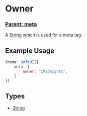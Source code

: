 # Owner
### **[Parent: meta](/docs/meta/)**

A [String](https://developer.mozilla.org/en-US/docs/Web/JavaScript/Reference/Global_Objects/String) which is used for a meta tag.

## Example Usage
```js
theme: SoftUI({
    meta: {
        owner: "iMidnights",
    }
})
```

## Types
- [String](https://developer.mozilla.org/en-US/docs/Web/JavaScript/Reference/Global_Objects/Boolean)
